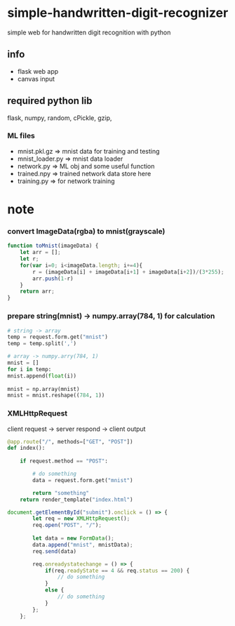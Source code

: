 # simple-handwritten-digit-recognizer
simple web for handwritten digit recognition with python
## info
- flask web app
- canvas input
## required python lib
flask, numpy, random, cPickle, gzip, 
### ML files
- mnist.pkl.gz => mnist data for training and testing
- mnist_loader.py	=> mnist data loader
- network.py => ML obj and some useful function
- trained.npy	=> trained network data store here
- training.py => for network training

# note
### convert ImageData(rgba) to mnist(grayscale)
```javascript
function toMnist(imageData) {
    let arr = [];
    let r;
    for(var i=0; i<imageData.length; i+=4){
        r = (imageData[i] + imageData[i+1] + imageData[i+2])/(3*255);
        arr.push(1-r)
    }
    return arr;
}
```

### prepare string(mnist) -> numpy.array(784, 1) for calculation
```python
# string -> array
temp = request.form.get("mnist")
temp = temp.split(',')

# array -> numpy.arry(784, 1)
mnist = []
for i in temp:
mnist.append(float(i))
            
mnist = np.array(mnist)
mnist = mnist.reshape((784, 1))
```

### XMLHttpRequest
client request -> server respond -> client output
```python
@app.route("/", methods=["GET", "POST"])
def index():
    
    if request.method == "POST":

        # do something
        data = request.form.get("mnist")

        return "something"
    return render_template("index.html")
```
```javascript
document.getElementById("submit").onclick = () => {
        let req = new XMLHttpRequest();
        req.open("POST", "/");
        
        let data = new FormData();
        data.append("mnist", mnistData);
        req.send(data)

        req.onreadystatechange = () => {
            if(req.readyState == 4 && req.status == 200) {
                // do something
            }
            else {
                // do something
            }
        };
    };
```
